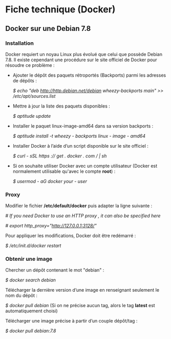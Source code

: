 Fiche technique (Docker)
========================

Docker sur une Debian 7.8
-------------------------

### Installation

Docker requiert un noyau Linux plus évolué que celui que possède Debian 7.8. Il existe cependant une procédure sur le site officiel de Docker pour résoudre ce problème :

* Ajouter le dépôt des paquets rétroportés (Backports) parmi les adresses de dépôts :

    *$ echo "deb http://http.debian.net/debian wheezy-backports main" >> /etc/apt/sources.list*
    
* Mettre à jour la liste des paquets disponibles :

    *$ aptitude update*
    
* Installer le paquet linux-image-amd64 dans sa version backports :

    *$ aptitude install -t wheezy - backports linux - image - amd64*

* Installer Docker à l’aide d’un script disponible sur le site officiel :

    *$ curl - sSL https :// get . docker . com / | sh*

* Si on souhaite utiliser Docker avec un compte utilisateur (Docker est normalement utilisable qu'avec le compte **root**) :

    *$ usermod - aG docker your - user*
    
### Proxy

Modifier le fichier **/etc/default/docker** puis adapter la ligne suivante :

*\# If you need Docker to use an HTTP proxy , it can also be specified here*

*\# export http_proxy="http://127.0.0.1:3128/"*

Pour appliquer les modifications, Docker doit être redémarré :

*$ /etc/init.d/docker restart*

### Obtenir une image

Chercher un dépôt contenant le mot "debian" :

*$ docker search debian*

Télécharger la dernière version d’une image en renseignant seulement le nom du dépôt :

*$ docker pull debian* (Si on ne précise aucun tag, alors le tag **latest** est automatiquement choisi)

Télécharger une image précise à partir d’un couple dépôt/tag :

*$ docker pull debian:7.8*

